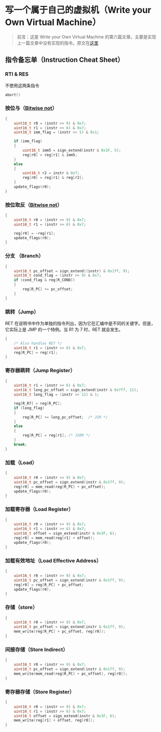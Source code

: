 # 写一个属于自己的虚拟机（Write your Own Virtual Machine）

> 前言：这是 Write your Own Virtual Machine 的第六篇文章。主要是实现上一篇文章中没有实现的指令。原文在[这里](https://justinmeiners.github.io/lc3-vm/)



## 指令备忘单（Instruction Cheat Sheet）



### RTI & RES

不使用这两条指令



```c
abort()
```



### 按位与（[Bitwise not](https://en.wikipedia.org/wiki/Bitwise_operation#NOT)）



```c
{
    uint16_t r0 = (instr >> 9) & 0x7;
    uint16_t r1 = (instr >> 6) & 0x7;
    uint16_t imm_flag = (instr >> 5) & 0x1;

    if (imm_flag)
    {
        uint16_t imm5 = sign_extend(instr & 0x1F, 5);
        reg[r0] = reg[r1] & imm5;
    }
    else
    {
        uint16_t r2 = instr & 0x7;
        reg[r0] = reg[r1] & reg[r2];
    }
    update_flags(r0);
}
```



### 按位取反（[Bitwise not](https://en.wikipedia.org/wiki/Bitwise_operation#NOT)）



```c
{
    uint16_t r0 = (instr >> 9) & 0x7;
    uint16_t r1 = (instr >> 6) & 0x7;

    reg[r0] = ~reg[r1];
    update_flags(r0);
}
```



### 分支 （Branch）

```c
{
    uint16_t pc_offset = sign_extend((instr) & 0x1ff, 9);
    uint16_t cond_flag = (instr >> 9) & 0x7;
    if (cond_flag & reg[R_COND])
    {
        reg[R_PC] += pc_offset;
    }
}
```



### 跳转（Jump）

RET 在说明书中作为单独的指令列出，因为它在汇编中是不同的关键字。但是，它实际上是 JMP 的一个特例。当 R1 为 7 时，RET 就会发生。



```c
{
    /* Also handles RET */
    uint16_t r1 = (instr >> 6) & 0x7;
    reg[R_PC] = reg[r1];
}
```



### 寄存器跳转（Jump Register）

```c
{
    uint16_t r1 = (instr >> 6) & 0x7;
    uint16_t long_pc_offset = sign_extend(instr & 0x7ff, 11);
    uint16_t long_flag = (instr >> 11) & 1;

    reg[R_R7] = reg[R_PC];
    if (long_flag)
    {
        reg[R_PC] += long_pc_offset;  /* JSR */
    }
    else
    {
        reg[R_PC] = reg[r1]; /* JSRR */
    }
    break;
}
```



### 加载（Load）

```c
{
    uint16_t r0 = (instr >> 9) & 0x7;
    uint16_t pc_offset = sign_extend(instr & 0x1ff, 9);
    reg[r0] = mem_read(reg[R_PC] + pc_offset);
    update_flags(r0);
}
```



### 加载寄存器（Load Register）

```c
{
    uint16_t r0 = (instr >> 9) & 0x7;
    uint16_t r1 = (instr >> 6) & 0x7;
    uint16_t offset = sign_extend(instr & 0x3F, 6);
    reg[r0] = mem_read(reg[r1] + offset);
    update_flags(r0);
}
```



### 加载有效地址（Load Effective Address）



```c
{
    uint16_t r0 = (instr >> 9) & 0x7;
    uint16_t pc_offset = sign_extend(instr & 0x1ff, 9);
    reg[r0] = reg[R_PC] + pc_offset;
    update_flags(r0);
}
```



### 存储（store）

```c
{
    uint16_t r0 = (instr >> 9) & 0x7;
    uint16_t pc_offset = sign_extend(instr & 0x1ff, 9);
    mem_write(reg[R_PC] + pc_offset, reg[r0]);
}
```



### 间接存储（Store Indirect）

```c
{
    uint16_t r0 = (instr >> 9) & 0x7;
    uint16_t pc_offset = sign_extend(instr & 0x1ff, 9);
    mem_write(mem_read(reg[R_PC] + pc_offset), reg[r0]);
}
```



### 寄存器存储（Store Register）

```c
{
    uint16_t r0 = (instr >> 9) & 0x7;
    uint16_t r1 = (instr >> 6) & 0x7;
    uint16_t offset = sign_extend(instr & 0x3F, 6);
    mem_write(reg[r1] + offset, reg[r0]);
}
```

